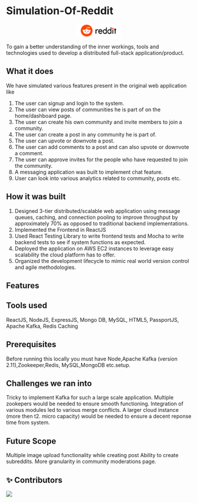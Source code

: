 # Simulation-Of-Reddit
<p align="center">  
  <img  align="center" src="https://github.com/SaiNikhilYandamuri/simulation-of-reddit/blob/main/client/src/components/resources/redditImage.PNG">
</p>

 To gain a better understanding of the inner workings, tools and technologies used to develop a distributed full-stack application/product. 

## What it does
We have simulated various features present in the original web application like
1) The user can signup and login to the system.
2) The user can view posts of communities he is part of on the home/dashboard page.
3) The user can create his own community and invite members to join a community.
4) The user can create a post in any community he is part of.
5) The user can upvote or downvote a post.
6) The user can add comments to a post and can also upvote or downvote a comment.
7) The user can approve invites for the people who have requested to join the community.
8) A messaging application was built to implement chat feature.
9) User can look into various analytics related to community, posts etc.

## How it was built
1) Designed 3-tier distributed/scalable web application using message queues, caching, and connection pooling to improve throughput by approximately 70% as opposed to    traditional backend implementations.
2) Implemented the Frontend in ReactJS  
3) Used React Testing Library to write frontend tests and Mocha to write backend tests to see if system functions as expected.
4) Deployed the application on AWS EC2 instances to leverage easy scalability the cloud platform has to offer. 
5) Organized the development lifecycle to mimic real world version control and agile methodologies. 

## Features

## Tools used 
 ReactJS, NodeJS, ExpressJS, Mongo DB, MySQL, HTML5, PassportJS, Apache Kafka, Redis Caching

## Prerequisites
Before running this locally you must have Node,Apache Kafka (version 2.11),Zookeeper,Redis, MySQL,MongoDB etc.setup. 

## Challenges we ran into
Tricky to implement Kafka for such a large scale application. Multiple zookepers would be needed to ensure smooth functioning.
Integration of various modules led to various merge conflicts.
A larger cloud instance (more then t2. micro capacity) would be needed to ensure a decent reponse time from system.

## Future Scope
Multiple image upload functionality while creating post
Ability to create subreddits.
More granularity in community moderations page.

## ✨ Contributors 
<a href="https://github.com/SaiNikhilYandamuri/simulation-of-reddit/graphs/contributors">
  <img src="https://contrib.rocks/image?repo=SaiNikhilYandamuri/simulation-of-reddit" />
</a>




